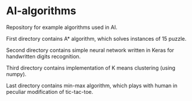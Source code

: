 # AI-algorithms
Repository for example algorithms used in AI.

First directory contains A* algorithm, which solves instances of 15 puzzle.

Second directory contains simple neural network written in Keras for handwritten digits recognition.

Third directory contains implementation of K means clustering (using numpy).

Last directory contains min-max algorithm, which plays with human in peculiar modification of tic-tac-toe.


